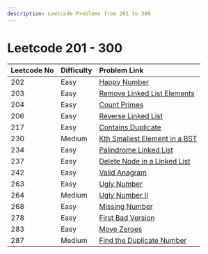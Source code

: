 ```yaml
---
description: Leetcode Problems from 201 to 300
---
```


# Leetcode 201 - 300



| Leetcode No | Difficulty | Problem Link |
| :--- | :--- | :--- |
| 202 | Easy | [Happy Number](../leetcode-easy/leetcode-202-happy-number.md) |
| 203 | Easy | [Remove Linked List Elements](../leetcode-easy/leetcode-203-remove-linked-list-elements.md) |
| 204 | Easy | [Count Primes](../leetcode-easy/leetcode-204-count-primes.md) |
| 206 | Easy | [Reverse Linked List](../leetcode-easy/leetcode-206-reverse-linked-list.md) |
| 217 | Easy | [Contains Duplicate](../leetcode-easy/leetcode-217-contains-duplicate.md) |
| 230 | Medium | [Kth Smallest Element in a BST](../leetcode-medium/leetcode-230-kth-smallest-element-in-a-bst.md) |
| 234 | Easy | [Palindrome Linked List](../leetcode-easy/leetcode-234-palindrome-linked-list.md) |
| 237 | Easy | [Delete Node in a Linked List](../leetcode-easy/leetcode-237-delete-node-in-a-linked-list.md) |
| 242 | Easy | [Valid Anagram](../leetcode-easy/leetcode-242-valid-anagram.md) |
| 263 | Easy | [Ugly Number](../leetcode-easy/leetcode-263-ugly-number.md) |
| 264 | Medium | [Ugly Number II](../leetcode-medium/leetcode-264-ugly-number-ii.md) |
| 268 | Easy | [Missing Number](../leetcode-easy/leetcode-268-missing-number.md) |
| 278 | Easy | [First Bad Version](../leetcode-easy/leetcode-278-first-bad-version.md) |
| 283 | Easy | [Move Zeroes](../leetcode-easy/leetcode-283-move-zeroes.md) |
| 287 | Medium | [Find the Duplicate Number](../leetcode-medium/leetcode-287-find-the-duplicate-number.md) |

